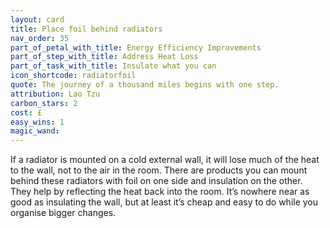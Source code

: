 ```yaml
---
layout: card
title: Place foil behind radiators
nav_order: 35
part_of_petal_with_title: Energy Efficiency Improvements
part_of_step_with_title: Address Heat Loss
part_of_task_with_title: Insulate what you can
icon_shortcode: radiatorfoil
quote: The journey of a thousand miles begins with one step.
attribution: Lao Tzu
carbon_stars: 2
cost: £
easy_wins: 1
magic_wand: 
---
```


<p>If a radiator is mounted on a cold external wall, it will lose much of the heat to the wall, not to the air in the room. There are products you can mount behind these radiators with foil on one side and insulation on the other. They help by reflecting the heat back into the room.   It’s nowhere near as good as insulating the wall, but at least it’s cheap and easy to do while you organise bigger changes.</p> 
